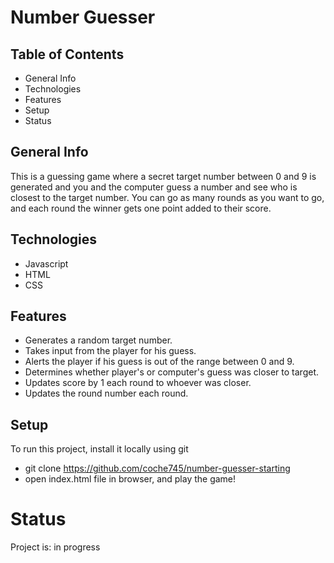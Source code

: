 # Number Guesser
## Table of Contents
+ General Info
+ Technologies
+ Features
+ Setup
+ Status
## General Info
This is a guessing game where a secret target number between 0 and 9 is generated and you and the computer guess a number and see who is closest to the target number. You can go as many rounds as you want to go, and each round the winner gets one point added to their score.
## Technologies
+ Javascript
+ HTML
+ CSS
## Features
+ Generates a random target number.
+ Takes input from the player for his guess.
+ Alerts the player if his guess is out of the range between 0 and 9.
+ Determines whether player's or computer's guess was closer to target.
+ Updates score by 1 each round to whoever was closer.
+ Updates the round number each round.
## Setup
To run this project, install it locally using git
+ git clone https://github.com/coche745/number-guesser-starting
+ open index.html file in browser, and play the game!
# Status
Project is: in progress